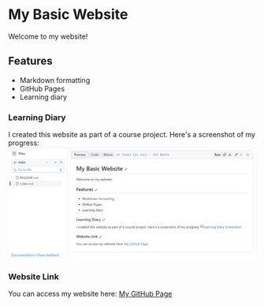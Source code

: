 # My Basic Website

Welcome to my website!

## Features
- Markdown formatting
- GitHub Pages
- Learning diary

### Learning Diary
I created this website as part of a course project. Here's a screenshot of my progress:
![Learning Diary Screenshot](images/learning_diary.png)

### Website Link
You can access my website here: [My GitHub Page](https://yourusername.github.io/yourrepositoryname/)
